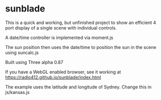 # sunblade




This is a quick and working, but unfinished project to show an efficient 4 port display of a single scene with individual controls.

A date/time controller is implemented via moment.js

The sun position then uses the date/time to position the sun in the scene using suncalc.js

Built using Three alpha 0.87

If you have a WebGL enabled browser, see it working at https://radio412.github.io/sunblade/index.html

The example uses the latitude and longitude of Sydney. Change this in js/kansas.js
